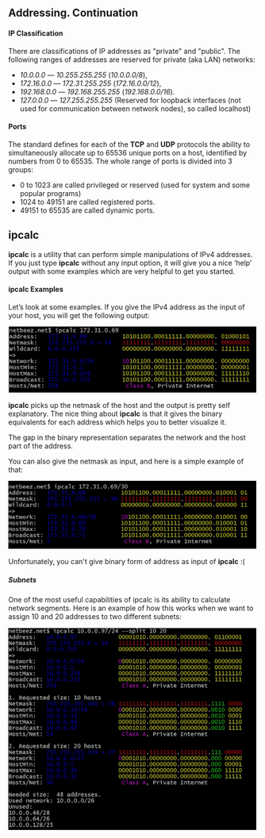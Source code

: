 ## Addressing. Continuation

#### IP Classification

There are classifications of IP addresses as "private" and "public". The following ranges of addresses are reserved for private (aka LAN) networks:
- *10.0.0.0* — *10.255.255.255* (*10.0.0.0/8*),
- *172.16.0.0* — *172.31.255.255* (*172.16.0.0/12*),
- *192.168.0.0* — *192.168.255.255* (*192.168.0.0/16*).
- *127.0.0.0* — *127.255.255.255* (Reserved for loopback interfaces (not used for communication between network nodes), so called localhost)

#### Ports

The standard defines for each of the **TCP** and **UDP** protocols the ability to simultaneously allocate up to 65536 unique ports on a host,
identified by numbers from 0 to 65535.
The whole range of ports is divided into 3 groups:
- 0 to 1023 are called privileged or reserved (used for system and some popular programs)
- 1024 to 49151 are called registered ports.
- 49151 to 65535 are called dynamic ports.

## **ipcalc**

**ipcalc** is a utility that can perform simple manipulations of IPv4 addresses.
If you just type **ipcalc** without any input option, it will give you a nice ‘help’ output with some examples which are very helpful to get you started.

#### **ipcalc** Examples

Let’s look at some examples. If you give the IPv4 address as the input of your host, you will get the following output:

<img src="../misc/images/ipcalc1.png" alt="network_route" width="500"/>

**ipcalc** picks up the netmask of the host and the output is pretty self explanatory.
The nice thing about **ipcalc** is that it gives the binary equivalents for each address which helps you to better visualize it.

The gap in the binary representation separates the network and the host part of the address.

You can also give the netmask as input, and here is a simple example of that:

<img src="../misc/images/ipcalc2.png" alt="network_route" width="500"/>

Unfortunately, you can't give binary form of address as input of **ipcalc** :(

##### Subnets

One of the most useful capabilities of ipcalc is its ability to calculate network segments. Here is an example of how this works when we want to assign 10 and 20 addresses to two different subnets:

<img src="../misc/images/ipcalc3.png" alt="network_route" width="500"/>
